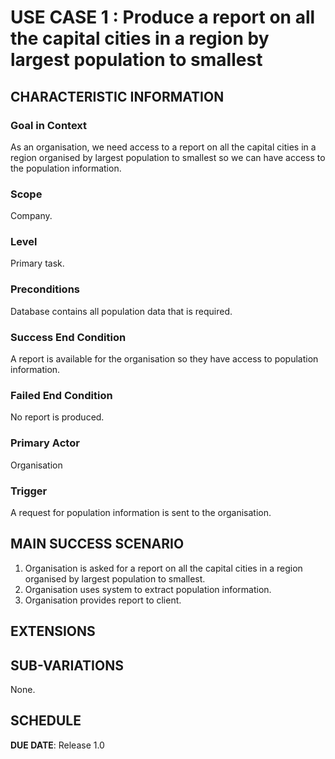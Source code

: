 # USE CASE 1 : Produce a report on all the capital cities in a region by largest population to smallest 
## CHARACTERISTIC INFORMATION

### Goal in Context

As an organisation, we need access to a report on all the capital cities in a region organised by largest population to smallest so we can have access to the population information.
### Scope

Company.

### Level

Primary task.

### Preconditions

Database contains all population data that is required.

### Success End Condition

A report is available for the organisation so they have access to population information.

### Failed End Condition

No report is produced.

### Primary Actor

Organisation

### Trigger

A request for population information is sent to the organisation.

## MAIN SUCCESS SCENARIO

1. Organisation is asked for a report on all the capital cities in a region organised by largest population to smallest.
2. Organisation uses system to extract population information.
3. Organisation provides report to client.

## EXTENSIONS


## SUB-VARIATIONS

None.

## SCHEDULE

**DUE DATE**: Release 1.0
